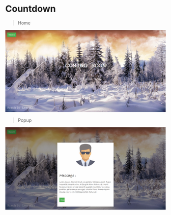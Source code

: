 # Countdown

> Home
  <img src="https://raw.githubusercontent.com/fredriclesomar/Countdown/master/home.png" width="750" title="Tampilan Home">
</p>


> Popup
  <img src="https://raw.githubusercontent.com/fredriclesomar/Countdown/master/message.png" width="750" title="Tampilan Member">
</p>
